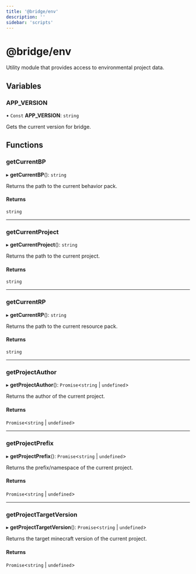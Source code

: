 ```yaml
---
title: '@bridge/env'
description: ''
sidebar: 'scripts'
---
```


# @bridge/env

Utility module that provides access to environmental project data.

## Variables

### APP\_VERSION

• `Const` **APP\_VERSION**: `string`

Gets the current version for bridge.

## Functions

### getCurrentBP

▸ **getCurrentBP**(): `string`

Returns the path to the current behavior pack.

#### Returns

`string`

___

### getCurrentProject

▸ **getCurrentProject**(): `string`

Returns the path to the current project.

#### Returns

`string`

___

### getCurrentRP

▸ **getCurrentRP**(): `string`

Returns the path to the current resource pack.

#### Returns

`string`

___

### getProjectAuthor

▸ **getProjectAuthor**(): `Promise`<`string` \| `undefined`\>

Returns the author of the current project.

#### Returns

`Promise`<`string` \| `undefined`\>

___

### getProjectPrefix

▸ **getProjectPrefix**(): `Promise`<`string` \| `undefined`\>

Returns the prefix/namespace of the current project.

#### Returns

`Promise`<`string` \| `undefined`\>

___

### getProjectTargetVersion

▸ **getProjectTargetVersion**(): `Promise`<`string` \| `undefined`\>

Returns the target minecraft version of the current project.

#### Returns

`Promise`<`string` \| `undefined`\>
